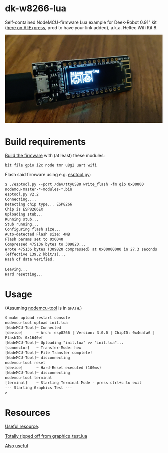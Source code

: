 # dk-w8266-lua

Self-contained NodeMCU-firmware Lua example for Deek-Robot 0.91" kit ([here on AliExpress](https://www.aliexpress.com/item/4000295955001.html), prod to have your link added), a.k.a. Heltec Wifi Kit 8.

![esp bitmap overlay test](imgs/esp_bitmap_overlay.jpg "ESP bitmap overlay test")



# Build requirements

[Build the firmware](https://nodemcu-build.com/) with (at least) these modules:

```
bit file gpio i2c node tmr u8g2 uart wifi
```

Flash said firmware using e.g. [esptool.py](https://github.com/themadinventor/esptool):

```
$ ./esptool.py --port /dev/ttyUSB0 write_flash -fm qio 0x00000  nodemcu-master-*-modules-*.bin
esptool.py v2.2
Connecting....
Detecting chip type... ESP8266
Chip is ESP8266EX
Uploading stub...
Running stub...
Stub running...
Configuring flash size...
Auto-detected Flash size: 4MB
Flash params set to 0x0040
Compressed 475136 bytes to 309820...
Wrote 475136 bytes (309820 compressed) at 0x00000000 in 27.3 seconds (effective 139.2 kbit/s)...
Hash of data verified.

Leaving...
Hard resetting...
```

# Usage

(Assuming [nodemcu-tool](https://www.npmjs.com/package/nodemcu-tool) is in `$PATH`.)

```
$ make upload restart console
nodemcu-tool upload init.lua
[NodeMCU-Tool]~ Connected 
[device]      ~ Arch: esp8266 | Version: 3.0.0 | ChipID: 0x4eafa6 | FlashID: 0x1640ef 
[NodeMCU-Tool]~ Uploading "init.lua" >> "init.lua"... 
[connector]   ~ Transfer-Mode: hex 
[NodeMCU-Tool]~ File Transfer complete! 
[NodeMCU-Tool]~ disconnecting 
nodemcu-tool reset
[device]      ~ Hard-Reset executed (100ms) 
[NodeMCU-Tool]~ disconnecting 
nodemcu-tool terminal
[terminal]    ~ Starting Terminal Mode - press ctrl+c to exit 
--- Starting Graphics Test ---
>
```


# Resources

[Useful resource](https://robotzero.one/heltec-wifi-kit-8/).

[Totally ripped off from graphics_test.lua](https://github.com/nodemcu/nodemcu-firmware/blob/master/lua_examples/u8g2/graphics_test.lua)

[Also useful](https://github.com/Heltec-Aaron-Lee/WiFi_Kit_series)
